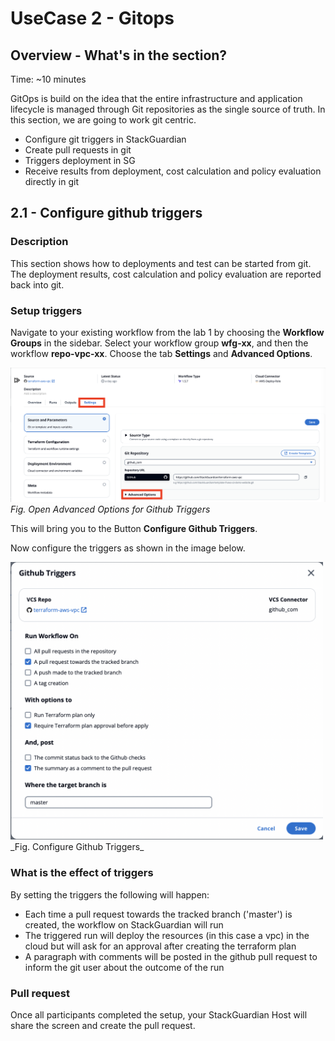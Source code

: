 # UseCase 2 - Gitops

## Overview - What's in the section?
Time: ~10 minutes

GitOps is build on the idea that the entire infrastructure and application lifecycle is managed through Git repositories as the single source of truth.
In this section, we are going to work git centric. 

* Configure git triggers in StackGuardian
* Create pull requests in git
* Triggers deployment in SG
* Receive results from deployment, cost calculation and policy evaluation directly in git


## 2.1 - Configure github triggers
### Description
This section shows how to deployments and test can be started from git.
The deployment results, cost calculation and policy evaluation are reported back into git. 

### Setup triggers
Navigate to your existing workflow from the lab 1 by choosing the **Workflow Groups** in the sidebar. 
Select your workflow group **wfg-xx**, and then the workflow **repo-vpc-xx**. 
Choose the tab **Settings** and **Advanced Options**. 

![UseCase 2](image/advanced-options.png)
_Fig. Open Advanced Options for Github Triggers_


This will bring you to the Button **Configure Github Triggers**. <p>
Now configure the triggers as shown in the image below. 

<img src= "image/github-triggers.png" width="500">
_Fig. Configure Github Triggers_


### What is the effect of triggers
By setting the triggers the following will happen:
* Each time a pull request towards the tracked branch ('master') is created, the workflow on StackGuardian will run
* The triggered run will deploy the resources (in this case a vpc) in the cloud but will ask for an approval after creating the terraform plan
* A paragraph with comments will be posted in the github pull request to inform the git user about the outcome of the run

### Pull request
Once all participants completed the setup, your StackGuardian Host will share the screen and create the pull request.
